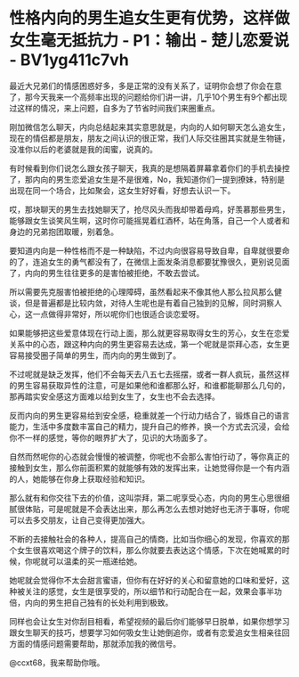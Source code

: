# 性格内向的男生追女生更有优势，这样做女生毫无抵抗力 - P1：输出 - 楚儿恋爱说 - BV1yg411c7vh

最近大兄弟们的情感困惑好多，多是正常的没有关系了，证明你会想了你会在意了，那今天我来一个高频率出现的问题给你们讲一讲，几乎10个男生有9个都出现过这样的情况，来上问题，自多为了节省时间我们来圈重点。

刚加微信怎么聊天，内向总结起来其实意思就是，内向的人如何聊天怎么追女生，现在的情侣都是朋友，朋友之间认识的很正常，我们人际交往圈其实就是生物链，没准你以后的老婆就是我的闺蜜，说真的。

有时候看到你们说怎么跟女孩子聊天，我真的是想隔着屏幕拿着你们的手机去操控了，那内向的男生恋爱追女生是不是很难，No，我知道你们一提到撩妹，特别是出现在同一个场合，比如聚会，这女生好好看，好想去认识一下。

哎，那块聊天的男生去找她聊天了，抢尽风头而我却带着母鸡，好羡慕那些男生，能够跟女生谈笑风生啊，这时你可能摇晃着红酒杯，站在角落，自己一个人或者和身边的兄弟抱团取暖，别着急。

要知道内向是一种性格而不是一种缺陷，不过内向很容易导致自卑，自卑就很要命的了，连追女生的勇气都没有了，在微信上面发条消息都要犹豫很久，更别说见面了，内向的男生往往更多的是害怕被拒绝，不敢去尝试。

所以需要先克服害怕被拒绝的心理障碍，虽然看起来不像其他人那么拉风那么健谈，但是普遍都是比较内敛，对待人生呢也是有着自己独到的见解，同时洞察人心，这一点做得非常好，所以呢你们也很适合谈恋爱呀。

如果能够把这些爱意体现在行动上面，那么就更容易取得女生的芳心，女生在恋爱关系中的心态，跟这种内向的男生更容易去达成，第一个呢就是崇拜心态，女生更容易接受圈子简单的男生，而内向的男生做到了。

不过呢就是缺乏发挥，他们不会每天去八五七去摇摆，或者一群人疯玩，虽然这样的男生容易获取异性的注意，可是如果他和谁都那么好，和谁都能聊那么几句的，那再踏实安全感这方面难以给到女生了，女生也不会去选择。

反而内向的男生更容易给到安全感，稳重就差一个行动力结合了，锻炼自己的语言能力，生活中多度数丰富自己的精力，提升自己的修养，换一个方式去沉浸，会给你不一样的感觉，等你的眼界扩大了，见识的大场面多了。

自然而然呢你的心态就会慢慢的被调整，你呢也不会那么害怕行动了，等你真正的接触到女生，那么你前面积累的就能够有效的发挥出来，让她觉得你是一个有内涵的人，她能够在你身上获取经验和知识。

那么就有和你交往下去的价值，这叫崇拜，第二呢享受心态，内向的男生心思很细腻很体贴，可是呢就是不会表达出来，那么再怎么去想对她好也无济于事呀，你呢可以去多交朋友，让自己变得更加强大。

不断的去接触社会的各种人，提高自己的情商，比如当你细心的发现，你喜欢的那个女生很喜欢喝这个牌子的饮料，那么你就要去表达这个情感，下次在她喊累的时候，你呢就可以温柔的买一瓶递给她。

她呢就会觉得你不太会甜言蜜语，但你有在好好的关心和留意她的口味和爱好，这种被关注的感觉，女生是很享受的，所以细节和行动配合在一起，效果会事半功倍，内向的男生把自己独有的长处利用到极致。

同样也会让女生对你刮目相看，希望视频的最后你们能够早日脱单，如果你想学习跟女生聊天的技巧，想要学习如何吸女生让她倒追你，或者有恋爱追女生相亲往回方面的情感问题需要帮助，那就添加我的微信号。

@ccxt68，我来帮助你哦。